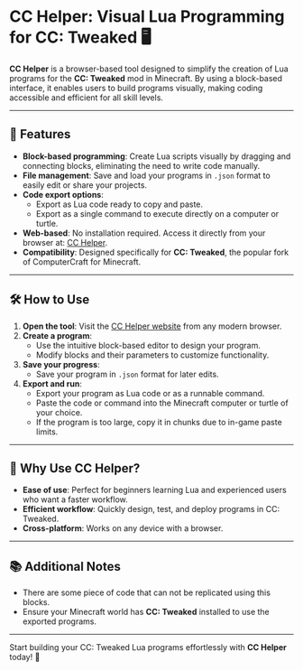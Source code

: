 # CC Helper: Visual Lua Programming for CC: Tweaked 🖥️

**CC Helper** is a browser-based tool designed to simplify the creation of Lua programs for the **CC: Tweaked** mod in Minecraft. By using a block-based interface, it enables users to build programs visually, making coding accessible and efficient for all skill levels.

---

## 🚀 Features

- **Block-based programming**: Create Lua scripts visually by dragging and connecting blocks, eliminating the need to write code manually.
- **File management**: Save and load your programs in `.json` format to easily edit or share your projects.
- **Code export options**:
  - Export as Lua code ready to copy and paste.
  - Export as a single command to execute directly on a computer or turtle.
- **Web-based**: No installation required. Access it directly from your browser at: [CC Helper](https://mamogammg.github.io/cc-helper).
- **Compatibility**: Designed specifically for **CC: Tweaked**, the popular fork of ComputerCraft for Minecraft.

---

## 🛠️ How to Use

1. **Open the tool**: Visit the [CC Helper website](https://mamogammg.github.io/cc-helper) from any modern browser.
2. **Create a program**:
   - Use the intuitive block-based editor to design your program.
   - Modify blocks and their parameters to customize functionality.
3. **Save your progress**:
   - Save your program in `.json` format for later edits.
4. **Export and run**:
   - Export your program as Lua code or as a runnable command.
   - Paste the code or command into the Minecraft computer or turtle of your choice.
   - If the program is too large, copy it in chunks due to in-game paste limits.

---

## 🎯 Why Use CC Helper?

- **Ease of use**: Perfect for beginners learning Lua and experienced users who want a faster workflow.
- **Efficient workflow**: Quickly design, test, and deploy programs in CC: Tweaked.
- **Cross-platform**: Works on any device with a browser.

---

## 📚 Additional Notes

- There are some piece of code that can not be replicated using this blocks.
- Ensure your Minecraft world has **CC: Tweaked** installed to use the exported programs.

---

Start building your CC: Tweaked Lua programs effortlessly with **CC Helper** today! 🎉
